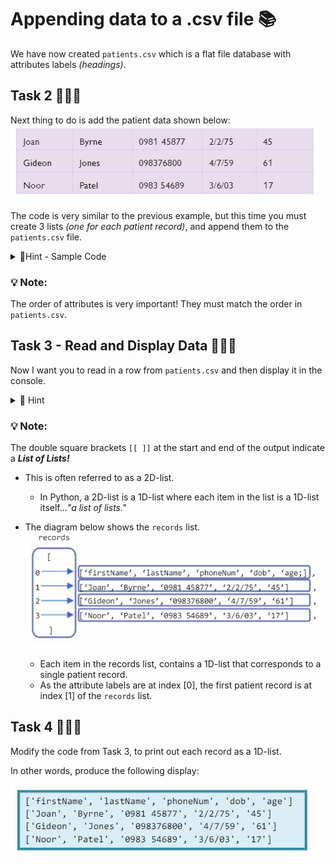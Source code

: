 # Appending data to a .csv file 📚

We have now created `patients.csv` which is a flat file database with attributes labels _(headings)_.


## Task 2 👨🏽‍💻
Next thing to do is add the patient data shown below:
![image](image_14.png)

The code is very similar to the previous example, but this time you must create 3 lists _(one for each patient record)_, and append them to the ``patients.csv`` file.

<details>
<summary> 👀Hint - Sample Code </summary>

````py
# Hard code user data
record1 = ["Joan", "Byrne", "0981 45877", "2/2/75", "45"]
record2 = 
record3 = 

# Open the file for writing. Append "a" automatically adds a new line.
file = 
db =                     # Used to create a connection to patients.csv
db.writerow(record1)     # Writes the patient's data to the .csv file
.
.
file.close()             # Close the file afterwards

````
</details>

### 💡 Note:
The order of attributes is very important! They must match the order in `patients.csv`.

## Task 3 - Read and Display Data 👨🏽‍💻

Now I want you to read in a row from `patients.csv` and then display it in the console.

<details>
<summary> 👀 Hint </summary>
  
````py
# Reading and displaying the table from a .csv file
file = open("patients.csv", "r")

# Read the complete .csv file using "csv.reader(file)" function, then cast to a list.
                              # This line returns all records including headers.
file.close()
print( )
````

</details>


### 💡 Note:
The double square brackets ``[[ ]]`` at the start and end of the output indicate a **_List of Lists!_** 

- This is often referred to as a 2D-list.
  - In Python, a 2D-list is a 1D-list where each item in the list is a 1D-list itself..._"a list of lists."_
- The diagram below shows the ``records`` list.
![image](image_15.png)

  - Each item in the records list, contains a 1D-list that corresponds to a single patient record.
  - As the attribute labels are at index [0], the first patient record is at index [1] of the ``records`` list.

## Task 4 👨🏽‍💻 

Modify the code from Task 3, to print out each record as a 1D-list.

In other words, produce the following display:

![image](image_19.png)
